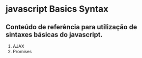 # javascript Basics Syntax
## Conteúdo de referência para utilização de sintaxes básicas do javascript. 

1. AJAX
2. Promises
